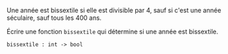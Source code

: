 Une année est bissextile si elle est divisible par $4$, sauf si c'est une année séculaire, sauf tous les $400$ ans.

Écrire une fonction `bissextile` qui détermine si une année est bissextile.

`bissextile : int -> bool`
